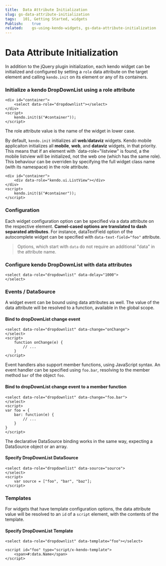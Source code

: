 ```yaml
---
title:  Data Attribute Initialization
slug: gs-data-attribute-initialization
tags:   101, Getting Started, widgets
Publish:    true
related:    gs-using-kendo-widgets, gs-data-attribute-initialization
---
```


# Data Attribute Initialization

In addition to the jQuery plugin initialization, each kendo widget can be initialized and configured by setting a `role` data attribute
on the target element and calling `kendo.init` on its element or any of its containers.

### Initialize a kendo DropDownList using a role attribute

    <div id="container">
        <select data-role="dropdownlist"></select>
    </div>
    <script>
        kendo.init($("#container"));
    </script>

The role attribute value is the name of the widget in lower case.

By default, `kendo.init` initializes all **web**/**dataviz** widgets. Kendo mobile applicaiton initializes all **mobile**, **web**, and **dataviz** widgets, in that priority.
This means that if an element with `data-role="listview" is found, a the mobile listview will be initialized, not the web one (which has the same role).
This behaviour can be overriden by specifying the full widget class name (with its namespace) in the role attribute.

    <div id="container">
        <div data-role="kendo.ui.ListView"></div>
    </div>
    <script>
        kendo.init($("#container"));
    </script>


### Configuration

Each widget configuration option can be specified via a data attribute on the respective element.
**Camel-cased options are translated to dash separated attributes**. For instance, dataTextField option of the autocomplete widget can be specified with `data-text-field="foo"` attribute.

> Options, which start with `data` do not require an additional "data" in the attribute name.

### Configure kendo DropDownList with data attributes

    <select data-role="dropdownlist" data-delay="1000">
    </select>

### Events / DataSource

A widget event can be bound using data attributes as well. The value of the data attribute will be resolved to a function, available in the global scope.

#### Bind to dropDownList change event

    <select data-role="dropdownlist" data-change="onChange">
    </select>
    <script>
        function onChange(e) {
            // ...
        }
    </script>

Event handlers also support member functions, using JavaScript syntax. An event handler can be specified using `foo.bar`, resolving to the member method `bar` of the object `foo`.

#### Bind to dropDownList change event to a member function

    <select data-role="dropdownlist" data-change="foo.bar">
    </select>
    <script>
    var foo = {
        bar: function(e) {
            // ...
        }
    }
    </script>

The declarative DataSource binding works in the same way, expecting a DataSource object or an array.


#### Specify DropDownList DataSource

    <select data-role="dropdownlist" data-source="source">
    </select>
    <script>
        var source = ["foo", "bar", "baz"];
    </script>

### Templates

For widgets that have template configuration options, the data attribute value will be resolved to an `id` of a `script`
element, with the contents of the template.

#### Specify DropDownList Template

    <select data-role="dropdownlist" data-template="foo"></select>

    <script id="foo" type="script/x-kendo-template">
        <span>#:data.Name</span>
    </script>

